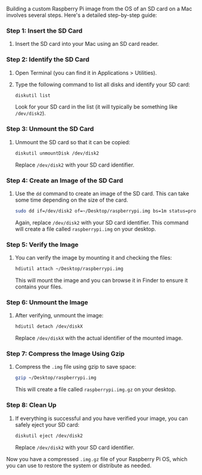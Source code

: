 Building a custom Raspberry Pi image from the OS of an SD card on a Mac involves several steps. Here's a detailed step-by-step guide:

### Step 1: Insert the SD Card
1. Insert the SD card into your Mac using an SD card reader.

### Step 2: Identify the SD Card
1. Open Terminal (you can find it in Applications > Utilities).
2. Type the following command to list all disks and identify your SD card:

   ```bash
   diskutil list
   ```

   Look for your SD card in the list (it will typically be something like `/dev/disk2`).

### Step 3: Unmount the SD Card
1. Unmount the SD card so that it can be copied:

   ```bash
   diskutil unmountDisk /dev/disk2
   ```

   Replace `/dev/disk2` with your SD card identifier.

### Step 4: Create an Image of the SD Card
1. Use the `dd` command to create an image of the SD card. This can take some time depending on the size of the card.

   ```bash
   sudo dd if=/dev/disk2 of=~/Desktop/raspberrypi.img bs=1m status=progress
   ```

   Again, replace `/dev/disk2` with your SD card identifier. This command will create a file called `raspberrypi.img` on your desktop.

### Step 5: Verify the Image
1. You can verify the image by mounting it and checking the files:

   ```bash
   hdiutil attach ~/Desktop/raspberrypi.img
   ```

   This will mount the image and you can browse it in Finder to ensure it contains your files.

### Step 6: Unmount the Image
1. After verifying, unmount the image:

   ```bash
   hdiutil detach /dev/diskX
   ```

   Replace `/dev/diskX` with the actual identifier of the mounted image.

### Step 7: Compress the Image Using Gzip
1. Compress the `.img` file using gzip to save space:

   ```bash
   gzip ~/Desktop/raspberrypi.img
   ```

   This will create a file called `raspberrypi.img.gz` on your desktop.

### Step 8: Clean Up
1. If everything is successful and you have verified your image, you can safely eject your SD card:

   ```bash
   diskutil eject /dev/disk2
   ```

   Replace `/dev/disk2` with your SD card identifier.

Now you have a compressed `.img.gz` file of your Raspberry Pi OS, which you can use to restore the system or distribute as needed.